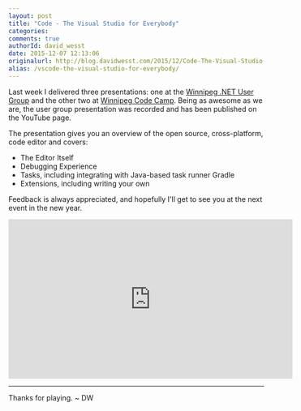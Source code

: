 ```yaml
---
layout: post
title: "Code - The Visual Studio for Everybody"
categories:
comments: true
authorId: david_wesst
date: 2015-12-07 12:13:06
originalurl: http://blog.davidwesst.com/2015/12/Code-The-Visual-Studio-for-Everybody/
alias: /vscode-the-visual-studio-for-everybody/
---
```


Last week I delivered three presentations: one at the [Winnipeg .NET User Group](http://winnipegdotnet.org/) and the other two at [Winnipeg Code Camp](http://winnipegcodecamp.com/). Being as awesome as we are, the user group presentation was recorded and has been published on the YouTube page.

<!--more-->

The presentation gives you an overview of the open source, cross-platform, code editor and covers:

+ The Editor Itself
+ Debugging Experience
+ Tasks, including integrating with Java-based task runner Gradle
+ Extensions, including writing your own
	
Feedback is always appreciated, and hopefully I'll get to see you at the next event in the new year.

<iframe width="560" height="315" src="https://www.youtube.com/embed/aUBF5RDlvKs" frameborder="0" allowfullscreen></iframe>

---
Thanks for playing. ~ DW 